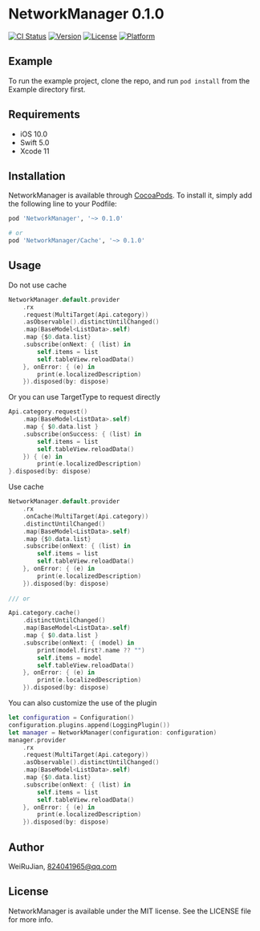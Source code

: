 # NetworkManager 0.1.0

[![CI Status](https://img.shields.io/travis/WeiRuJian/NetworkManager.svg?style=flat)](https://travis-ci.org/WeiRuJian/NetworkManager)
[![Version](https://img.shields.io/cocoapods/v/NetworkManager.svg?style=flat)](https://cocoapods.org/pods/NetworkManager)
[![License](https://img.shields.io/cocoapods/l/NetworkManager.svg?style=flat)](https://cocoapods.org/pods/NetworkManager)
[![Platform](https://img.shields.io/cocoapods/p/NetworkManager.svg?style=flat)](https://cocoapods.org/pods/NetworkManager)

## Example

To run the example project, clone the repo, and run `pod install` from the Example directory first.

## Requirements
* iOS 10.0
* Swift 5.0
* Xcode 11

## Installation

NetworkManager is available through [CocoaPods](https://cocoapods.org). To install
it, simply add the following line to your Podfile:

```ruby
pod 'NetworkManager', '~> 0.1.0'

# or
pod 'NetworkManager/Cache', '~> 0.1.0'

```

## Usage

Do not use cache
```swift
NetworkManager.default.provider
    .rx
    .request(MultiTarget(Api.category))
    .asObservable().distinctUntilChanged()
    .map(BaseModel<ListData>.self)
    .map {$0.data.list}
    .subscribe(onNext: { (list) in
        self.items = list
        self.tableView.reloadData()
    }, onError: { (e) in
        print(e.localizedDescription)
    }).disposed(by: dispose)
```
Or you can use TargetType to request directly
```swift
Api.category.request()
    .map(BaseModel<ListData>.self)
    .map { $0.data.list }
    .subscribe(onSuccess: { (list) in
        self.items = list
        self.tableView.reloadData()
    }) { (e) in
        print(e.localizedDescription)
}.disposed(by: dispose)
```
Use cache
```swift
NetworkManager.default.provider
    .rx
    .onCache(MultiTarget(Api.category))
    .distinctUntilChanged()
    .map(BaseModel<ListData>.self)
    .map {$0.data.list}
    .subscribe(onNext: { (list) in
        self.items = list
        self.tableView.reloadData()
    }, onError: { (e) in
        print(e.localizedDescription)
    }).disposed(by: dispose)
    
/// or

Api.category.cache()
    .distinctUntilChanged()
    .map(BaseModel<ListData>.self)
    .map { $0.data.list }
    .subscribe(onNext: { (model) in
        print(model.first?.name ?? "")
        self.items = model
        self.tableView.reloadData()
    }, onError: { (e) in
        print(e.localizedDescription)
    }).disposed(by: dispose)
```
You can also customize the use of the plugin
```swift
let configuration = Configuration()
configuration.plugins.append(LoggingPlugin())
let manager = NetworkManager(configuration: configuration)
manager.provider
    .rx
    .request(MultiTarget(Api.category))
    .asObservable().distinctUntilChanged()
    .map(BaseModel<ListData>.self)
    .map {$0.data.list}
    .subscribe(onNext: { (list) in
        self.items = list
        self.tableView.reloadData()
    }, onError: { (e) in
        print(e.localizedDescription)
    }).disposed(by: dispose)
```

## Author

WeiRuJian, 824041965@qq.com

## License

NetworkManager is available under the MIT license. See the LICENSE file for more info.
